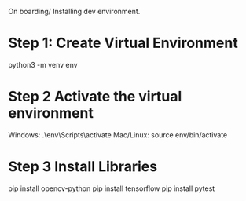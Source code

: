 On boarding/ Installing dev environment. 
# Step 1: Create Virtual Environment
python3 -m venv env

# Step 2 Activate the virtual environment

Windows: .\env\Scripts\activate
Mac/Linux: source env/bin/activate

# Step 3 Install Libraries 

pip install opencv-python
pip install tensorflow
pip install pytest 